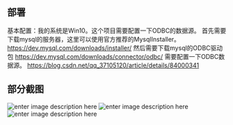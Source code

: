 ## 部署
基本配置：我的系统是Win10。这个项目需要配置一下ODBC的数据源。
首先需要下载mysql的服务器，这里可以使用官方推荐的MysqlInstaller。
https://dev.mysql.com/downloads/installer/
然后需要下载mysql的ODBC驱动包
https://dev.mysql.com/downloads/connector/odbc/
需要配置一下ODBC数据源。
https://blog.csdn.net/qq_37105120/article/details/84000341
## 部分截图
![enter image description here](http://img.sgxm.tech/qt-1.png)
![enter image description here](http://img.sgxm.tech/qt-2.png)
![enter image description here](http://img.sgxm.tech/qt-3.png)
